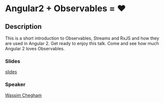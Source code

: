 # Angular2 + Observables = ❤ 

## Description
This is a short introduction to Observables, Streams and RxJS and how they are used in Angular 2. 
Get ready to enjoy this talk. Come and see how much Angular 2 loves Observables.

### Slides

[slides](http://slides.com/wassimchegham/angular-2-data-flow-functional-reactive-programming-observables-rxjs)

### Speaker

[Wassim Chegham](../speakers/wassimchegham.md)
